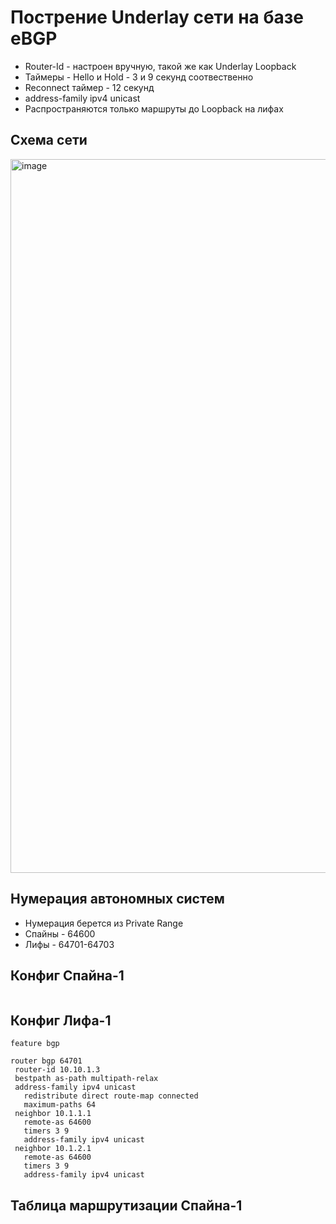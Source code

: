 # Пострение Underlay сети на базе eBGP
 - Router-Id - настроен вручную, такой же как Underlay Loopback
 - Таймеры - Hello и Hold - 3 и 9 секунд соотвественно
 - Reconnect таймер - 12 секунд
 - address-family ipv4 unicast
 - Распространяются только маршруты до Loopback на лифах

## Схема сети
<img width="1142" alt="image" src="https://user-images.githubusercontent.com/116812447/207006848-f7a1c966-b143-4f34-abc3-816545c7e882.png">

## Нумерация автономных систем
- Нумерация берется из Private Range
- Спайны - 64600
- Лифы - 64701-64703

 ## Конфиг Спайна-1
 ```
 ```
 
 ## Конфиг Лифа-1
 ```
feature bgp

router bgp 64701
  router-id 10.10.1.3
  bestpath as-path multipath-relax
  address-family ipv4 unicast
    redistribute direct route-map connected
    maximum-paths 64
  neighbor 10.1.1.1
    remote-as 64600
    timers 3 9
    address-family ipv4 unicast
  neighbor 10.1.2.1
    remote-as 64600
    timers 3 9
    address-family ipv4 unicast
 ```
 
 ## Таблица маршрутизации Спайна-1
 ```
 ```
 
 
